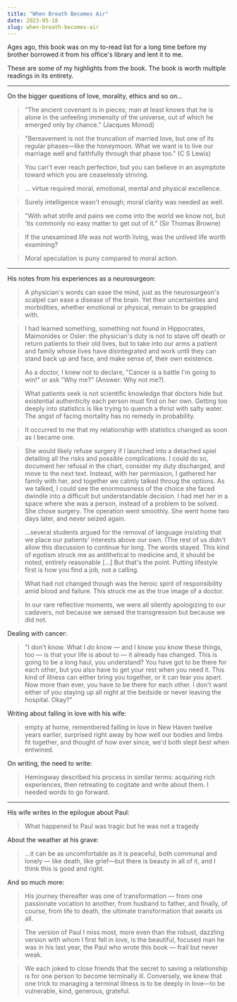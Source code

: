 ```yaml
---
title: "When Breath Becomes Air"
date: 2023-05-18
slug: when-breath-becomes-air
---
```


Ages ago, this book was on my to-read list for a long time before my brother
borrowed it from his office's library and lent it to me.

These are some of my highlights from the book. The book is worth multiple
readings in its entirety.

---

On the bigger questions of love, morality, ethics and so on...

> "The ancient covenant is in pieces; man at least knows that he is alone in the
> unfeeling immensity of the universe, out of which he emerged only by chance."
> (Jacques Monod)

> "Bereavement is not the truncation of married love, but one of its regular
> phases—like the honeymoon. What we want is to live our marriage well and
> faithfully through that phase too." (C S Lewis)

> You can't ever reach perfection, but you can believe in an asymptote toward
> which you are ceaselessly striving.

> ... virtue required moral, emotional, mental and physical excellence.

> Surely intelligence wasn't enough; moral clarity was needed as well.

> "With what strife and pains we come into the world we know not, but 'tis
> commonly no easy matter to get out of it." (Sir Thomas Browne)

> If the unexamined life was not worth living, was the unlived life worth
> examining?

> Moral speculation is puny compared to moral action.

---

His notes from his experiences as a neurosurgeon:

> A physician's words can ease the mind, just as the neurosurgeon's scalpel can
> ease a disease of the brain. Yet their uncertainties and morbidities, whether
> emotional or physical, remain to be grappled with.

> I had learned something, something not found in Hippocrates, Maimonides or
> Osler: the physician's duty is not to stave off death or return patients to
> their old lives, but to take into our arms a patient and family whose lives
> have disintegrated and work until they can stand back up and face, and make
> sense of, their own existence.

> As a doctor, I knew not to declare, "Cancer is a battle I'm going to win!" or
> ask "Why me?" (Answer: Why not me?).

> What patients seek is not scientific knowledge that doctors hide but
> existential authenticity each person must find on her own. Getting too deeply
> into statistics is like trying to quench a thrist with salty water. The angst
> of facing mortality has no remedy in probability.

> It occurred to me that my relationship with statistics changed as soon as I
> became one.

> She would likely refuse surgery if I launched into a detached spiel detailing
> all the risks and possible complications. I could do so, document her refusal
> in the chart, consider my duty discharged, and move to the next text. Instead,
> with her permission, I gathered her family with her, and together we calmly
> talked throug the options. As we talked, I could see the enormousness of the
> choice she faced dwindle into a difficult but understandable decision. I had
> met her in a space where she was a person, instead of a problem to be solved.
> She chose surgery. The operation went smoothly. She went home two days later,
> and never seized again.

> ...several students argued for the removal of language insisting that we place
> our patients' interests above our own. (The rest of us didn't allow this
> discussion to continue for long. The words stayed. This kind of egotism struck
> me as antithetical to medicine and, it should be noted, entirely reasonable
> \[...\] But that's the point. Putting lifestyle first is how you find a job,
> not a calling.

> What had not changed though was the heroic spirit of responsibility amid blood
> and failure. This struck me as the true image of a doctor.

> In our rare reflective moments, we were all silently apologizing to our
> cadavers, not because we sensed the transgression but because we did not.

Dealing with cancer:

> "I don't know. What I _do_ know — and I know you know these things, too — is
> that your life is about to — it already has changed. This is going to be a
> long haul, you understand? You have got to be there for each other, but you
> also have to get your rest when you need it. This kind of illness can either
> bring you together, or it can tear you apart. Now more than ever, you have to
> be there for each other. I don't want either of you staying up all night at
> the bedside or never leaving the hospital. Okay?"

Writing about falling in love with his wife:

> empty at home, remembered falling in love in New Haven twelve years earlier,
> surprised right away by how well our bodies and limbs fit together, and
> thought of how ever since, we'd both slept best when entwined.

On writing, the need to write:

> Hemingway described his process in similar terms: acquiring rich experiences,
> then retreating to cogitate and write about them. I needed words to go
> forward.

---

His wife writes in the epilogue about Paul:

> What happened to Paul was tragic but he was not a tragedy

About the weather at his grave:

> ...it can be as uncomfortable as it is peaceful, both communal and lonely —
> like death, like grief—but there is beauty in all of it, and I think this is
> good and right.

And so much more:

> His journey thereafter was one of transformation — from one passionate
> vocation to another, from husband to father, and finally, of course, from life
> to death, the ultimate transformation that awaits us all.

> The version of Paul I miss most, more even than the robust, dazzling version
> with whom I first fell in love, is the beautiful, focused man he was in his
> last year, the Paul who wrote this book — frail but never weak.

> We each joked to close friends that the secret to saving a relationship is for
> one person to become terminally ill. Conversely, we knew that one trick to
> managing a terminal illness is to be deeply in love—to be vulnerable, kind,
> generous, grateful.
